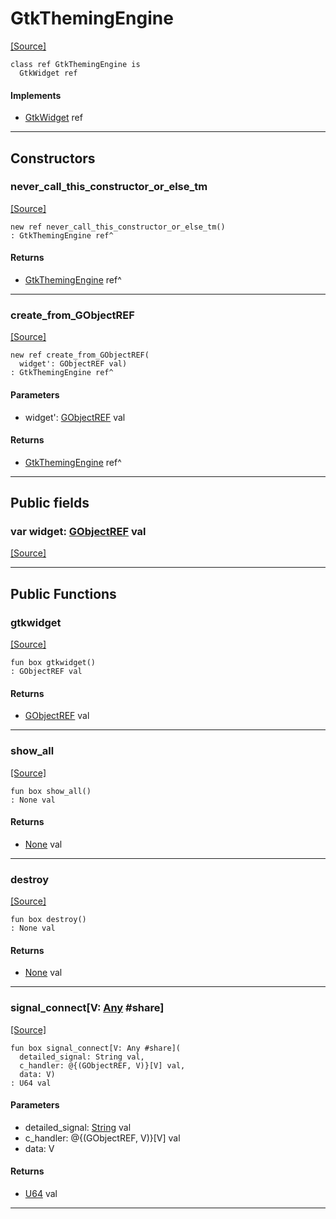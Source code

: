 # GtkThemingEngine
<span class="source-link">[[Source]](src/gtk3/GtkThemingEngine.md#L6)</span>
```pony
class ref GtkThemingEngine is
  GtkWidget ref
```

#### Implements

* [GtkWidget](gtk3-GtkWidget.md) ref

---

## Constructors

### never_call_this_constructor_or_else_tm
<span class="source-link">[[Source]](src/gtk3/GtkThemingEngine.md#L10)</span>


```pony
new ref never_call_this_constructor_or_else_tm()
: GtkThemingEngine ref^
```

#### Returns

* [GtkThemingEngine](gtk3-GtkThemingEngine.md) ref^

---

### create_from_GObjectREF
<span class="source-link">[[Source]](src/gtk3/GtkThemingEngine.md#L13)</span>


```pony
new ref create_from_GObjectREF(
  widget': GObjectREF val)
: GtkThemingEngine ref^
```
#### Parameters

*   widget': [GObjectREF](gtk3-..-gobject-GObjectREF.md) val

#### Returns

* [GtkThemingEngine](gtk3-GtkThemingEngine.md) ref^

---

## Public fields

### var widget: [GObjectREF](gtk3-..-gobject-GObjectREF.md) val
<span class="source-link">[[Source]](src/gtk3/GtkThemingEngine.md#L7)</span>



---

## Public Functions

### gtkwidget
<span class="source-link">[[Source]](src/gtk3/GtkThemingEngine.md#L9)</span>


```pony
fun box gtkwidget()
: GObjectREF val
```

#### Returns

* [GObjectREF](gtk3-..-gobject-GObjectREF.md) val

---

### show_all
<span class="source-link">[[Source]](src/gtk3/GtkWidget.md#L4)</span>


```pony
fun box show_all()
: None val
```

#### Returns

* [None](builtin-None.md) val

---

### destroy
<span class="source-link">[[Source]](src/gtk3/GtkWidget.md#L10)</span>


```pony
fun box destroy()
: None val
```

#### Returns

* [None](builtin-None.md) val

---

### signal_connect\[V: [Any](builtin-Any.md) #share\]
<span class="source-link">[[Source]](src/gtk3/GtkWidget.md#L13)</span>


```pony
fun box signal_connect[V: Any #share](
  detailed_signal: String val,
  c_handler: @{(GObjectREF, V)}[V] val,
  data: V)
: U64 val
```
#### Parameters

*   detailed_signal: [String](builtin-String.md) val
*   c_handler: @{(GObjectREF, V)}[V] val
*   data: V

#### Returns

* [U64](builtin-U64.md) val

---

